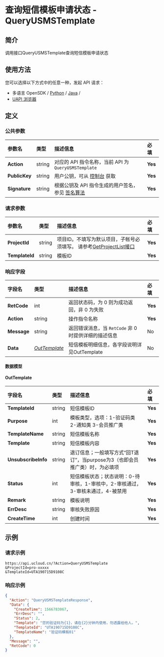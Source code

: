 # 查询短信模板申请状态 - QueryUSMSTemplate

## 简介

调用接口QueryUSMSTemplate查询短信模板申请状态






## 使用方法

您可以选择以下方式中的任意一种，发起 API 请求：
- 多语言 OpenSDK / [Python](https://github.com/ucloud/ucloud-sdk-python3) / [Java](https://github.com/ucloud/ucloud-sdk-java) /
- [UAPI 浏览器](https://console.ucloud.cn/uapi/detail?id=QueryUSMSTemplate)


## 定义

### 公共参数

| 参数名 | 类型 | 描述信息 | 必填 |
|:---|:---|:---|:---|
| **Action**     | string  | 对应的 API 指令名称，当前 API 为 `QueryUSMSTemplate`                        | **Yes** |
| **PublicKey**  | string  | 用户公钥，可从 [控制台](https://console.ucloud.cn/uapi/apikey) 获取                                             | **Yes** |
| **Signature**  | string  | 根据公钥及 API 指令生成的用户签名，参见 [签名算法](api/summary/signature.md)  | **Yes** |

### 请求参数

| 参数名 | 类型 | 描述信息 | 必填 |
|:---|:---|:---|:---|
| **ProjectId** | string | 项目ID。不填写为默认项目，子帐号必须填写。 请参考[GetProjectList接口](api/summary/get_project_list) |**Yes**|
| **TemplateId** | string | 模板ID |**Yes**|

### 响应字段

| 字段名 | 类型 | 描述信息 | 必填 |
|:---|:---|:---|:---|
| **RetCode** | int | 返回状态码，为 0 则为成功返回，非 0 为失败 |**Yes**|
| **Action** | string | 操作指令名称 |**Yes**|
| **Message** | string | 返回错误消息，当 `RetCode` 非 0 时提供详细的描述信息 |No|
| **Data** | [*OutTemplate*](#OutTemplate) | 短信模板明细信息，各字段说明详见OutTemplate |No|

#### 数据模型


#### OutTemplate

| 字段名 | 类型 | 描述信息 | 必填 |
|:---|:---|:---|:---|
| **TemplateId** | string | 短信模板ID |**Yes**|
| **Purpose** | int | 模板类型，选项：1-验证码类 2-通知类 3-会员推广类 |**Yes**|
| **TemplateName** | string | 短信模板名称 |**Yes**|
| **Template** | string | 短信模板内容 |**Yes**|
| **UnsubscribeInfo** | string | 退订信息；一般填写方式“回T退订”，当purpose为3（也即会员推广类）时，为必填项 |**Yes**|
| **Status** | int | 短信模板状态；状态说明：0-待审核，1-审核中，2-审核通过，3-审核未通过，4-被禁用 |**Yes**|
| **Remark** | string | 模板说明 |**Yes**|
| **ErrDesc** | string | 审核失败原因 |**Yes**|
| **CreateTime** | int | 创建时间 |**Yes**|

## 示例

### 请求示例
    
```
https://api.ucloud.cn/?Action=QueryUSMSTemplate
&ProjectId=pro-xxxxx
&TemplateId=UTA190715D9108C
```

### 响应示例
    
```json
{
  "Action": "QueryUSMSTemplateResponse",
  "Data": {
    "CreateTime": 1566783067,
    "ErrDesc": "",
    "Status": 2,
    "Template": "您的验证码为{1}，请在{2}分钟内使用，勿透露给他人。",
    "TemplateId": "UTA190715D9108C",
    "TemplateName": "验证码模板01"
  },
  "Message": "",
  "RetCode": 0
}
```





